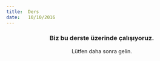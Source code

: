 ```yaml
---
title:  Ders
date:   10/10/2016
---
```


### <center>Biz bu derste üzerinde çalışıyoruz.</center>
<center>Lütfen daha sonra gelin.</center>